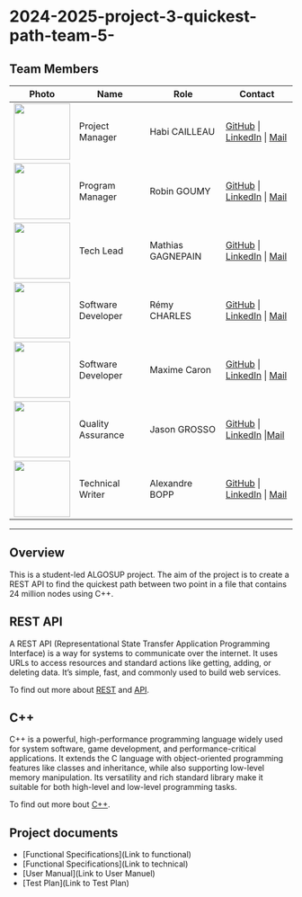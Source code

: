 # 2024-2025-project-3-quickest-path-team-5-

## Team Members

| Photo | Name | Role | Contact |
|---|---|---|---|
|<img src="https://ca.slack-edge.com/T088237FKC0-U0876KV5EKG-g852fc97e876-512" width="100" height="100"> | Project Manager | Habi CAILLEAU| [GitHub](https://github.com/habicll) \| [LinkedIn](https://www.linkedin.com/in/habi-cailleau-3b72b5293/) \| [Mail](mailto:habi.cailleau@algosup.com) |
| <img src="https://ca.slack-edge.com/T088237FKC0-U087D6H7PDZ-g9ae85fa69e4-512" width="100" height="100"> | Program Manager | Robin GOUMY |[GitHub](https://github.com/RobinGOUMY) \| [LinkedIn](https://www.linkedin.com/in/robin-goumy-66452832a/) \| [Mail](mailto:robin.goumy@algosup.com) |
| <img src="https://ca.slack-edge.com/T088237FKC0-U08823Q6DKJ-g7986289d5c2-512" width="100" height="100"> |  Tech Lead | Mathias GAGNEPAIN |[GitHub](https://github.com/MistzSoftware) \| [LinkedIn](https://www.linkedin.com/in/mathias-gagnepain-426a131b0/) \| [Mail](mailto:mathias.gagnepain@algosup.com) |
| <img src="https://ca.slack-edge.com/T088237FKC0-U087D90QN9G-gfe688c3d7f4-512" width="100" height="100">| Software Developer | Rémy CHARLES |[GitHub](https://github.com/RemyCHARLES) \| [LinkedIn](https://www.linkedin.com/in/r%C3%A9my-charles-2a8960232/) \| [Mail](mailto:remy.charles@algosup.com) |
| <img src="https://ca.slack-edge.com/T019N8PRR7W-U05SZ8EATJP-2f1b14ca0bd5-512" width="100" height="100">| Software Developer | Maxime Caron |[GitHub](https://github.com/MaximeAlgosup) \| [LinkedIn](https://www.linkedin.com/in/maxime-caron-dev/) \| [Mail](mailto:maxime.caron@algosup.com) |
| <img src="https://ca.slack-edge.com/T019N8PRR7W-U0434UXGH6J-005e03a4a1c4-512" width="100" height="100"> | Quality Assurance | Jason GROSSO |[GitHub](https://github.com/JasonGROSSO) \| [LinkedIn](https://www.linkedin.com/in/jason-grosso-847b39251/) \|[Mail](mailto:jason.grosso@algosup.com) |
| <img src="https://ca.slack-edge.com/T088237FKC0-U087D90JPGS-g6aca67c5a97-512" width="100" height="100"> | Technical Writer | Alexandre BOPP |[GitHub](https://github.com/Boppalex) \| [LinkedIn](https://www.linkedin.com/in/alexandre-bopp-682a97250/) \| [Mail](mailto:alexandre.bopp@algosup.com) |

--- 

## Overview

This is a student-led ALGOSUP project. The aim of the project is to create a REST API to find the quickest path between two point in a file that contains 24 million nodes using C++.


## REST API

A REST API (Representational State Transfer Application Programming Interface) is a way for systems to communicate over the internet. It uses URLs to access resources and standard actions like getting, adding, or deleting data. It’s simple, fast, and commonly used to build web services.

To find out more about [REST](https://fr.wikipedia.org/wiki/Representational_state_transfer) and [API](https://en.wikipedia.org/wiki/API).


## C++

C++ is a powerful, high-performance programming language widely used for system software, game development, and performance-critical applications. It extends the C language with object-oriented programming features like classes and inheritance, while also supporting low-level memory manipulation. Its versatility and rich standard library make it suitable for both high-level and low-level programming tasks.

To find out more bout [C++](https://en.wikipedia.org/wiki/C++).

## Project documents

- [Functional Specifications](Link to functional)
- [Functional Specifications](Link to technical)
- [User Manual](Link to User Manuel)
- [Test Plan](Link to Test Plan)




